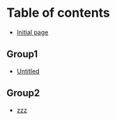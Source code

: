 # Table of contents

* [Initial page](README.md)

## Group1

* [Untitled](group1/untitled.md)

## Group2

* [zzz](group2/zzz.md)
